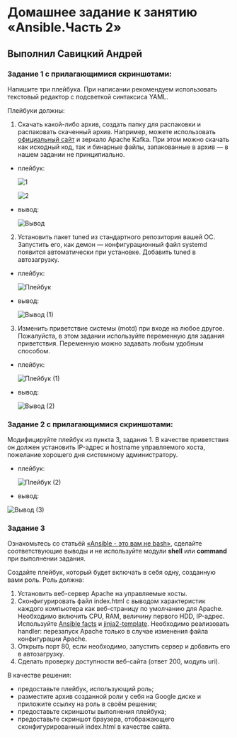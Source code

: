 # Домашнее задание к занятию «Ansible.Часть 2»

## Выполнил Савицкий Андрей 

### Задание 1 с прилагающимися скриншотами:

Напишите три плейбука. При написании рекомендуем использовать текстовый редактор с подсветкой синтаксиса YAML.

Плейбуки должны: 

1. Скачать какой-либо архив, создать папку для распаковки и распаковать скаченный архив. Например, можете использовать [официальный сайт](https://kafka.apache.org/downloads) и зеркало Apache Kafka. При этом можно скачать как исходный код, так и бинарные файлы, запакованные в архив — в нашем задании не принципиально.

 * плейбук:
  
   ![1](https://github.com/user-attachments/assets/769ce1bd-e50f-4999-8815-286b50682d55)

   ![2](https://github.com/user-attachments/assets/e5c02cda-45b1-4fca-8e4a-d1ba7c516730)


 * вывод:
  
   ![Вывод](https://github.com/user-attachments/assets/d97b1106-7c4f-4adf-a8c3-1891fa81c10c)


2. Установить пакет tuned из стандартного репозитория вашей ОС. Запустить его, как демон — конфигурационный файл systemd появится автоматически при установке. Добавить tuned в автозагрузку.

 * плейбук:
   
   ![Плейбук](https://github.com/user-attachments/assets/709bd1b4-ddb3-40f1-93d4-8f26e2699e8f)


 * вывод:

   ![Вывод (1)](https://github.com/user-attachments/assets/44e61f70-7a60-495c-8d3a-6f865993420a)
   

3. Изменить приветствие системы (motd) при входе на любое другое. Пожалуйста, в этом задании используйте переменную для задания приветствия. Переменную можно задавать любым удобным способом.

 * плейбук:

   ![Плейбук (1)](https://github.com/user-attachments/assets/fdad1eeb-2f24-41a2-9e93-310dbcf1d20a)


 * вывод:
 
   ![Вывод (2)](https://github.com/user-attachments/assets/e692e297-e19d-4c44-996e-e2aa630a6a87)


### Задание 2 с прилагающимися скриншотами:

Модифицируйте плейбук из пункта 3, задания 1. В качестве приветствия он должен установить IP-адрес и hostname управляемого хоста, пожелание хорошего дня системному администратору. 

* плейбук:

  ![Плейбук (2)](https://github.com/user-attachments/assets/519a4de0-ef12-4367-b58c-19a6cad3f79a)

* вывод:

 ![Вывод (3)](https://github.com/user-attachments/assets/e21da172-2cc8-4488-b1fb-19aaa71e1ad5)


### Задание 3

Ознакомьтесь со статьёй [«Ansible - это вам не bash»](https://habr.com/ru/post/494738/), сделайте соответствующие выводы и не используйте модули **shell** или **command** при выполнении задания.

Создайте плейбук, который будет включать в себя одну, созданную вами роль. Роль должна:

1. Установить веб-сервер Apache на управляемые хосты.
2. Сконфигурировать файл index.html c выводом характеристик каждого компьютера как веб-страницу по умолчанию для Apache. Необходимо включить CPU, RAM, величину первого HDD, IP-адрес.
Используйте [Ansible facts](https://docs.ansible.com/ansible/latest/playbook_guide/playbooks_vars_facts.html) и [jinja2-template](https://linuxways.net/centos/how-to-use-the-jinja2-template-in-ansible/). Необходимо реализовать handler: перезапуск Apache только в случае изменения файла конфигурации Apache.
4. Открыть порт 80, если необходимо, запустить сервер и добавить его в автозагрузку.
5. Сделать проверку доступности веб-сайта (ответ 200, модуль uri).

В качестве решения:
- предоставьте плейбук, использующий роль;
- разместите архив созданной роли у себя на Google диске и приложите ссылку на роль в своём решении;
- предоставьте скриншоты выполнения плейбука;
- предоставьте скриншот браузера, отображающего сконфигурированный index.html в качестве сайта.

